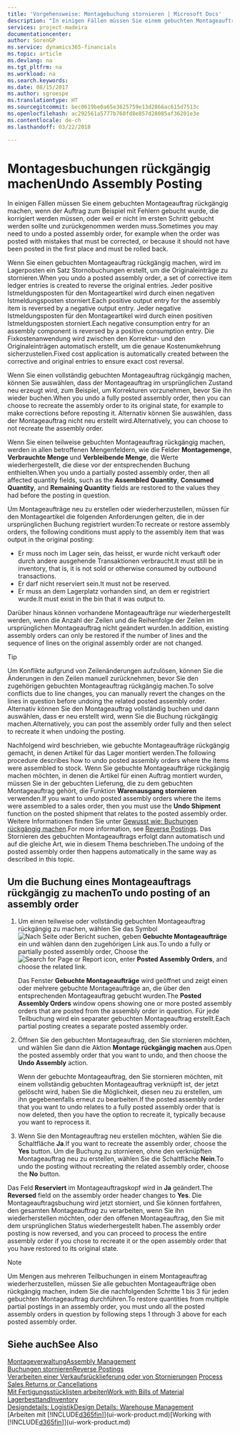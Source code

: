 ```yaml
---
title: 'Vorgehensweise: Montagebuchung stornieren | Microsoft Docs'
description: "In einigen Fällen müssen Sie einem gebuchten Montageauftrag rückgängig machen, wenn der Auftrag zum Beispiel mit Fehlern gebucht wurde, die korrigiert werden müssen, oder weil er nicht im ersten Schritt gebucht werden sollte und zurückgenommen werden muss."
services: project-madeira
documentationcenter: 
author: SorenGP
ms.service: dynamics365-financials
ms.topic: article
ms.devlang: na
ms.tgt_pltfrm: na
ms.workload: na
ms.search.keywords: 
ms.date: 08/15/2017
ms.author: sgroespe
ms.translationtype: HT
ms.sourcegitcommit: bec0619be0a65e3625759e13d2866ac615d7513c
ms.openlocfilehash: ac292561a5777b760fd8e857d28085af36201e3e
ms.contentlocale: de-ch
ms.lasthandoff: 03/22/2018

---
```

# <a name="undo-assembly-posting"></a><span data-ttu-id="dbda9-103">Montagesbuchungen rückgängig machen</span><span class="sxs-lookup"><span data-stu-id="dbda9-103">Undo Assembly Posting</span></span>
<span data-ttu-id="dbda9-104">In einigen Fällen müssen Sie einem gebuchten Montageauftrag rückgängig machen, wenn der Auftrag zum Beispiel mit Fehlern gebucht wurde, die korrigiert werden müssen, oder weil er nicht im ersten Schritt gebucht werden sollte und zurückgenommen werden muss.</span><span class="sxs-lookup"><span data-stu-id="dbda9-104">Sometimes you may need to undo a posted assembly order, for example when the order was posted with mistakes that must be corrected, or because it should not have been posted in the first place and must be rolled back.</span></span>

<span data-ttu-id="dbda9-105">Wenn Sie einen gebuchten Montageauftrag rückgängig machen, wird im Lagerposten ein Satz Stornobuchungen erstellt, um die Originaleinträge zu stornieren.</span><span class="sxs-lookup"><span data-stu-id="dbda9-105">When you undo a posted assembly order, a set of corrective item ledger entries is created to reverse the original entries.</span></span> <span data-ttu-id="dbda9-106">Jeder positive Istmeldungsposten für den Montageartikel wird durch einen negativen Istmeldungsposten storniert.</span><span class="sxs-lookup"><span data-stu-id="dbda9-106">Each positive output entry for the assembly item is reversed by a negative output entry.</span></span> <span data-ttu-id="dbda9-107">Jeder negative Istmeldungsposten für den Montageartikel wird durch einen positiven Istmeldungsposten storniert.</span><span class="sxs-lookup"><span data-stu-id="dbda9-107">Each negative consumption entry for an assembly component is reversed by a positive consumption entry.</span></span> <span data-ttu-id="dbda9-108">Die Fixkostenanwendung wird zwischen den Korrektur- und den Originaleinträgen automatisch erstellt, um die genaue Kostenumkehrung sicherzustellen.</span><span class="sxs-lookup"><span data-stu-id="dbda9-108">Fixed cost application is automatically created between the corrective and original entries to ensure exact cost reversal.</span></span>  

<span data-ttu-id="dbda9-109">Wenn Sie einen vollständig gebuchten Montageauftrag rückgängig machen, können Sie auswählen, dass der Montageauftrag im ursprünglichen Zustand neu erzeugt wird, zum Beispiel, um Korrekturen vorzunehmen, bevor Sie ihn wieder buchen.</span><span class="sxs-lookup"><span data-stu-id="dbda9-109">When you undo a fully posted assembly order, then you can choose to recreate the assembly order to its original state, for example to make corrections before reposting it.</span></span> <span data-ttu-id="dbda9-110">Alternativ können Sie auswählen, dass der Montageauftrag nicht neu erstellt wird.</span><span class="sxs-lookup"><span data-stu-id="dbda9-110">Alternatively, you can choose to not recreate the assembly order.</span></span>  

<span data-ttu-id="dbda9-111">Wenn Sie einen teilweise gebuchten Montageauftrag rückgängig machen, werden in allen betroffenen Mengenfeldern, wie die Felder **Montagemenge**, **Verbrauchte Menge** und **Verbleibende Menge**, die Werte wiederhergestellt, die diese vor der entsprechenden Buchung enthielten.</span><span class="sxs-lookup"><span data-stu-id="dbda9-111">When you undo a partially posted assembly order, then all affected quantity fields, such as the **Assembled Quantity**, **Consumed Quantity**, and **Remaining Quantity** fields are restored to the values they had before the posting in question.</span></span>  

<span data-ttu-id="dbda9-112">Um Montageaufträge neu zu erstellen oder wiederherzustellen, müssen für den Montageartikel die folgenden Anforderungen gelten, die in der ursprünglichen Buchung registriert wurden:</span><span class="sxs-lookup"><span data-stu-id="dbda9-112">To recreate or restore assembly orders, the following conditions must apply to the assembly item that was output in the original posting:</span></span>  

-   <span data-ttu-id="dbda9-113">Er muss noch im Lager sein, das heisst, er wurde nicht verkauft oder durch andere ausgehende Transaktionen verbraucht.</span><span class="sxs-lookup"><span data-stu-id="dbda9-113">It must still be in inventory, that is, it is not sold or otherwise consumed by outbound transactions.</span></span>  
-   <span data-ttu-id="dbda9-114">Er darf nicht reserviert sein.</span><span class="sxs-lookup"><span data-stu-id="dbda9-114">It must not be reserved.</span></span>  
-   <span data-ttu-id="dbda9-115">Er muss an dem Lagerplatz vorhanden sind, an dem er registriert wurde.</span><span class="sxs-lookup"><span data-stu-id="dbda9-115">It must exist in the bin that it was output to.</span></span>  

<span data-ttu-id="dbda9-116">Darüber hinaus können vorhandene Montageaufträge nur wiederhergestellt werden, wenn die Anzahl der Zeilen und die Reihenfolge der Zeilen im ursprünglichen Montageauftrag nicht geändert wurden.</span><span class="sxs-lookup"><span data-stu-id="dbda9-116">In addition, existing assembly orders can only be restored if the number of lines and the sequence of lines on the original assembly order are not changed.</span></span>  

> [!TIP]  
>  <span data-ttu-id="dbda9-117">Um Konflikte aufgrund von Zeilenänderungen aufzulösen, können Sie die Änderungen in den Zeilen manuell zurücknehmen, bevor Sie den zugehörigen gebuchten Montageauftrag rückgängig machen.</span><span class="sxs-lookup"><span data-stu-id="dbda9-117">To solve conflicts due to line changes, you can manually revert the changes on the lines in question before undoing the related posted assembly order.</span></span> <span data-ttu-id="dbda9-118">Alternativ können Sie den Montageauftrag vollständig buchen und dann auswählen, dass er neu erstellt wird, wenn Sie die Buchung rückgängig machen.</span><span class="sxs-lookup"><span data-stu-id="dbda9-118">Alternatively, you can post the assembly order fully and then select to recreate it when undoing the posting.</span></span>  

<span data-ttu-id="dbda9-119">Nachfolgend wird beschrieben, wie gebuchte Montageaufträge rückgängig gemacht, in denen Artikel für das Lager montiert werden.</span><span class="sxs-lookup"><span data-stu-id="dbda9-119">The following procedure describes how to undo posted assembly orders where the items were assembled to stock.</span></span> <span data-ttu-id="dbda9-120">Wenn Sie gebuchte Montageaufträge rückgängig machen möchten, in denen die Artikel für einen Auftrag montiert wurden, müssen Sie in der gebuchten Lieferung, die zu dem gebuchten Montageauftrag gehört, die Funktion **Warenausgang stornieren** verwenden.</span><span class="sxs-lookup"><span data-stu-id="dbda9-120">If you want to undo posted assembly orders where the items were assembled to a sales order, then you must use the **Undo Shipment** function on the posted shipment that relates to the posted assembly order.</span></span> <span data-ttu-id="dbda9-121">Weitere Informationen finden Sie unter [Gewusst wie: Buchungen rückgängig machen](finance-how-reverse-journal-posting.md).</span><span class="sxs-lookup"><span data-stu-id="dbda9-121">For more information, see [Reverse Postings](finance-how-reverse-journal-posting.md).</span></span> <span data-ttu-id="dbda9-122">Das Stornieren des gebuchten Montageauftrags erfolgt dann automatisch und auf die gleiche Art, wie in diesem Thema beschrieben.</span><span class="sxs-lookup"><span data-stu-id="dbda9-122">The undoing of the posted assembly order then happens automatically in the same way as described in this topic.</span></span>  

## <a name="to-undo-posting-of-an-assembly-order"></a><span data-ttu-id="dbda9-123">Um die Buchung eines Montageauftrags rückgängig zu machen</span><span class="sxs-lookup"><span data-stu-id="dbda9-123">To undo posting of an assembly order</span></span>  
1.  <span data-ttu-id="dbda9-124">Um einen teilweise oder vollständig gebuchten Montageauftrag rückgängig zu machen, wählen Sie das Symbol ![Nach Seite oder Bericht suchen](media/ui-search/search_small.png "Symbol Nach Seite oder Bericht suchen"), geben **Gebuchte Montageaufträge** ein und wählen dann den zugehörigen Link aus.</span><span class="sxs-lookup"><span data-stu-id="dbda9-124">To undo a fully or partially posted assembly order, Choose the ![Search for Page or Report](media/ui-search/search_small.png "Search for Page or Report icon") icon, enter **Posted Assembly Orders**, and choose the related link.</span></span>  

    <span data-ttu-id="dbda9-125">Das Fenster **Gebuchte Montageaufträge** wird geöffnet und zeigt einen oder mehrere gebuchte Montageaufträge an, die über den entsprechenden Montageauftrag gebucht wurden.</span><span class="sxs-lookup"><span data-stu-id="dbda9-125">The **Posted Assembly Orders** window opens showing one or more posted assembly orders that are posted from the assembly order in question.</span></span> <span data-ttu-id="dbda9-126">Für jede Teilbuchung wird ein separater gebuchten Montageauftrag erstellt.</span><span class="sxs-lookup"><span data-stu-id="dbda9-126">Each partial posting creates a separate posted assembly order.</span></span>  
2.  <span data-ttu-id="dbda9-127">Öffnen Sie den gebuchten Montageauftrag, den Sie stornieren möchten, und wählen Sie dann die Aktion **Montage rückgängig machen** aus.</span><span class="sxs-lookup"><span data-stu-id="dbda9-127">Open the posted assembly order that you want to undo, and then choose the **Undo Assembly** action.</span></span>  

    <span data-ttu-id="dbda9-128">Wenn der gebuchte Montageauftrag, den Sie stornieren möchten, mit einem vollständig gebuchten Montageauftrag verknüpft ist, der jetzt gelöscht wird, haben Sie die Möglichkeit, diesen neu zu erstellen, um ihn gegebenenfalls erneut zu bearbeiten.</span><span class="sxs-lookup"><span data-stu-id="dbda9-128">If the posted assembly order that you want to undo relates to a fully posted assembly order that is now deleted, then you have the option to recreate it, typically because you want to reprocess it.</span></span>  
3.  <span data-ttu-id="dbda9-129">Wenn Sie den Montageauftrag neu erstellen möchten, wählen Sie die Schaltfläche **Ja**.</span><span class="sxs-lookup"><span data-stu-id="dbda9-129">If you want to recreate the assembly order, choose the **Yes** button.</span></span> <span data-ttu-id="dbda9-130">Um die Buchung zu stornieren, ohne den verknüpften Montageauftrag neu zu erstellen, wählen Sie die Schaltfläche **Nein**.</span><span class="sxs-lookup"><span data-stu-id="dbda9-130">To undo the posting without recreating the related assembly order, choose the **No** button.</span></span>  

<span data-ttu-id="dbda9-131">Das Feld **Reserviert** im Montageauftragskopf wird in **Ja** geändert.</span><span class="sxs-lookup"><span data-stu-id="dbda9-131">The **Reversed** field on the assembly order header changes to **Yes**.</span></span> <span data-ttu-id="dbda9-132">Die Montageauftragsbuchung wird jetzt storniert, und Sie können fortfahren, den gesamten Montageauftrag zu verarbeiten, wenn Sie ihn wiederherstellen möchten, oder den offenen Montageauftrag, den Sie mit dem ursprünglichen Status wiederhergestellt haben.</span><span class="sxs-lookup"><span data-stu-id="dbda9-132">The assembly order posting is now reversed, and you can proceed to process the entire assembly order if you chose to recreate it or the open assembly order that you have restored to its original state.</span></span>  

> [!NOTE]  
>  <span data-ttu-id="dbda9-133">Um Mengen aus mehreren Teilbuchungen in einem Montageauftrag wiederherzustellen, müssen Sie alle gebuchten Montageaufträge oben rückgängig machen, indem Sie die nachfolgenden Schritte 1 bis 3 für jeden gebuchten Montageauftrag durchführen.</span><span class="sxs-lookup"><span data-stu-id="dbda9-133">To restore quantities from multiple partial postings in an assembly order, you must undo all the posted assembly orders in question by following steps 1 through 3 above for each posted assembly order.</span></span>  

## <a name="see-also"></a><span data-ttu-id="dbda9-134">Siehe auch</span><span class="sxs-lookup"><span data-stu-id="dbda9-134">See Also</span></span>  
[<span data-ttu-id="dbda9-135">Montageverwaltung</span><span class="sxs-lookup"><span data-stu-id="dbda9-135">Assembly Management</span></span>](assembly-assemble-items.md)  
[<span data-ttu-id="dbda9-136">Buchungen stornieren</span><span class="sxs-lookup"><span data-stu-id="dbda9-136">Reverse Postings</span></span>](finance-how-reverse-journal-posting.md)  
<span data-ttu-id="dbda9-137">[Verarbeiten einer Verkaufsrücklieferung oder von Stornierungen](sales-how-process-sales-returns-cancellations.md)  </span><span class="sxs-lookup"><span data-stu-id="dbda9-137">[Process Sales Returns or Cancellations](sales-how-process-sales-returns-cancellations.md)  </span></span>  
[<span data-ttu-id="dbda9-138">Mit Fertigungsstücklisten arbeiten</span><span class="sxs-lookup"><span data-stu-id="dbda9-138">Work with Bills of Material</span></span>](inventory-how-work-BOMs.md)  
[<span data-ttu-id="dbda9-139">Lagerbesttand</span><span class="sxs-lookup"><span data-stu-id="dbda9-139">Inventory</span></span>](inventory-manage-inventory.md)  
[<span data-ttu-id="dbda9-140">Designdetails: Logistik</span><span class="sxs-lookup"><span data-stu-id="dbda9-140">Design Details: Warehouse Management</span></span>](design-details-warehouse-management.md)  
<span data-ttu-id="dbda9-141">[Arbeiten mit [!INCLUDE[d365fin](includes/d365fin_md.md)]](ui-work-product.md)</span><span class="sxs-lookup"><span data-stu-id="dbda9-141">[Working with [!INCLUDE[d365fin](includes/d365fin_md.md)]](ui-work-product.md)</span></span>

